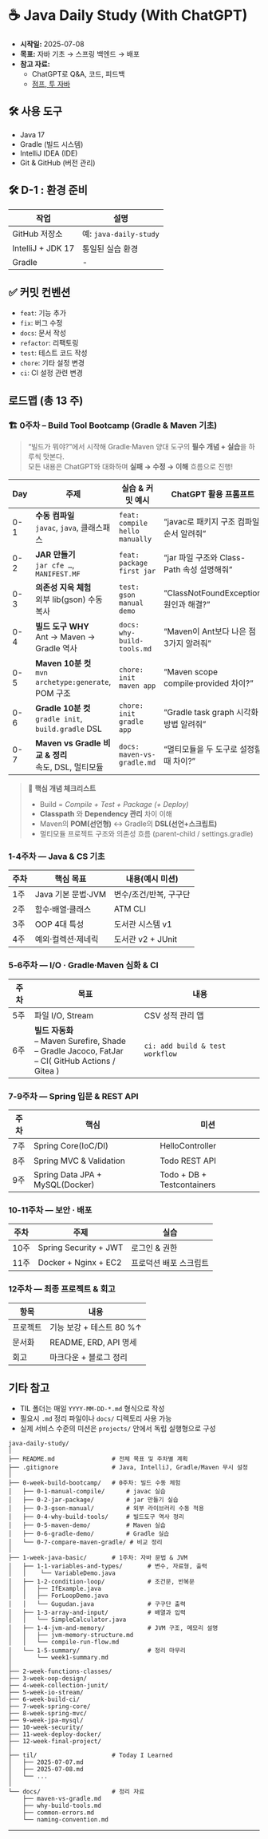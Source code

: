 # ☕️ Java Daily Study (With ChatGPT)

- **시작일:** 2025-07-08  
- **목표:** 자바 기초 → 스프링 백엔드 → 배포  
- **참고 자료:**
  - ChatGPT로 Q&A, 코드, 피드백
  - [점프, 투 자바](https://wikidocs.net/book/31)
    
## 🛠️ 사용 도구

- Java 17
- Gradle (빌드 시스템)
- IntelliJ IDEA (IDE)
- Git & GitHub (버전 관리)

## 🛠️ D-1 : 환경 준비

| 작업 | 설명                                             |
|------|------------------------------------------------|
| GitHub 저장소 | 예: `java-daily-study`                          |
| IntelliJ + JDK 17 | 통일된 실습 환경                                      |
| Gradle  | -                                              |

## ✅ 커밋 컨벤션

- `feat`: 기능 추가
- `fix`: 버그 수정
- `docs`: 문서 작성
- `refactor`: 리팩토링
- `test`: 테스트 코드 작성
- `chore`: 기타 설정 변경
- `ci`: CI 설정 관련 변경


## 로드맵 (총 13 주)

### 🏗️ **0주차 – Build Tool Bootcamp** (Gradle & Maven 기초)

> “빌드가 뭐야?”에서 시작해 Gradle·Maven 양대 도구의 **필수 개념 + 실습**을 하루씩 맛본다.  
> 모든 내용은 ChatGPT와 대화하며 **실패 → 수정 → 이해** 흐름으로 진행!

| Day | 주제 | 실습 & 커밋 예시 | ChatGPT 활용 프롬프트 |
|-----|------|-----------------|-----------------------|
| 0-1 | **수동 컴파일**<br>`javac`, `java`, 클래스패스 | `feat: compile hello manually` | “javac로 패키지 구조 컴파일 순서 알려줘” |
| 0-2 | **JAR 만들기**<br>`jar cfe …`, `MANIFEST.MF` | `feat: package first jar` | “jar 파일 구조와 Class-Path 속성 설명해줘” |
| 0-3 | **의존성 지옥 체험**<br>외부 lib(gson) 수동 복사 | `test: gson manual demo` | “ClassNotFoundException 원인과 해결?” |
| 0-4 | **빌드 도구 WHY**<br>Ant → Maven → Gradle 역사 | `docs: why-build-tools.md` | “Maven이 Ant보다 나은 점 3가지 알려줘” |
| 0-5 | **Maven 10분 컷**<br>`mvn archetype:generate`, POM 구조 | `chore: init maven app` | “Maven scope compile·provided 차이?” |
| 0-6 | **Gradle 10분 컷**<br>`gradle init`, `build.gradle` DSL | `chore: init gradle app` | “Gradle task graph 시각화 방법 알려줘” |
| 0-7 | **Maven vs Gradle 비교 & 정리**<br>속도, DSL, 멀티모듈 | `docs: maven-vs-gradle.md` | “멀티모듈을 두 도구로 설정할 때 차이?” |

> 🔑 **핵심 개념 체크리스트**
> - Build = _Compile + Test + Package (+ Deploy)_
> - **Classpath** 와 **Dependency 관리** 차이 이해
> - Maven의 **POM(선언형)** ↔ Gradle의 **DSL(선언+스크립트)**
> - 멀티모듈 프로젝트 구조와 의존성 흐름 (parent-child / settings.gradle)

### 1-4주차 — Java & CS 기초

| 주차 | 핵심 목표 | 내용(예시 미션) |
|------|-----------|----------------|
| 1주 | Java 기본 문법·JVM | 변수/조건/반복, 구구단 |
| 2주 | 함수·배열·클래스 | ATM CLI |
| 3주 | OOP 4대 특성 | 도서관 시스템 v1 |
| 4주 | 예외·컬렉션·제네릭 | 도서관 v2 + JUnit |

### 5-6주차 — I/O · **Gradle·Maven 심화 & CI**

| 주차 | 목표 | 내용 |
|------|------|------|
| 5주 | 파일 I/O, Stream | CSV 성적 관리 앱 |
| 6주 | **빌드 자동화**<br>– Maven Surefire, Shade<br>– Gradle Jacoco, FatJar<br>– CI( GitHub Actions / Gitea ) | `ci: add build & test workflow` |

### 7-9주차 — Spring 입문 & REST API

| 주차 | 핵심 | 미션 |
|------|------|------|
| 7주 | Spring Core(IoC/DI) | HelloController |
| 8주 | Spring MVC & Validation | Todo REST API |
| 9주 | Spring Data JPA + MySQL(Docker) | Todo + DB + Testcontainers |

### 10-11주차 — 보안 · 배포

| 주차 | 주제 | 실습 |
|------|------|------|
| 10주 | Spring Security + JWT | 로그인 & 권한 |
| 11주 | Docker + Nginx + EC2 | 프로덕션 배포 스크립트 |

### 12주차 — 최종 프로젝트 & 회고

| 항목 | 내용 |
|------|------|
| 프로젝트 | 기능 보강 + 테스트 80 %↑ |
| 문서화 | README, ERD, API 명세 |
| 회고 | 마크다운 + 블로그 정리 |

## 기타 참고

- TIL 폴더는 매일 `YYYY-MM-DD-*.md` 형식으로 작성
- 필요시 `.md` 정리 파일이나 `docs/` 디렉토리 사용 가능
- 실제 서비스 수준의 미션은 `projects/` 안에서 독립 실행형으로 구성

```text
java-daily-study/
│
├── README.md                # 전체 목표 및 주차별 계획
├── .gitignore               # Java, IntelliJ, Gradle/Maven 무시 설정
│
├── 0-week-build-bootcamp/   # 0주차: 빌드 수동 체험
│   ├── 0-1-manual-compile/      # javac 실습
│   ├── 0-2-jar-package/         # jar 만들기 실습
│   ├── 0-3-gson-manual/         # 외부 라이브러리 수동 적용
│   ├── 0-4-why-build-tools/     # 빌드도구 역사 정리
│   ├── 0-5-maven-demo/          # Maven 실습
│   ├── 0-6-gradle-demo/         # Gradle 실습
│   └── 0-7-compare-maven-gradle/ # 비교 정리
│
├── 1-week-java-basic/       # 1주차: 자바 문법 & JVM
│   ├── 1-1-variables-and-types/       # 변수, 자료형, 출력
│   │    └── VariableDemo.java
│   ├── 1-2-condition-loop/            # 조건문, 반복문
│   │   ├── IfExample.java
│   │   ├── ForLoopDemo.java
│   │   └── Gugudan.java               # 구구단 출력
│   ├── 1-3-array-and-input/           # 배열과 입력
│   │   └── SimpleCalculator.java
│   ├── 1-4-jvm-and-memory/            # JVM 구조, 메모리 설명
│   │   ├── jvm-memory-structure.md
│   │   └── compile-run-flow.md
│   └── 1-5-summary/                   # 정리 마무리
│       └── week1-summary.md
│
├── 2-week-functions-classes/
├── 3-week-oop-design/
├── 4-week-collection-junit/
├── 5-week-io-stream/
├── 6-week-build-ci/
├── 7-week-spring-core/
├── 8-week-spring-mvc/
├── 9-week-jpa-mysql/
├── 10-week-security/
├── 11-week-deploy-docker/
├── 12-week-final-project/
│
├── til/                     # Today I Learned
│   ├── 2025-07-07.md
│   ├── 2025-07-08.md
│   └── ...
│
└── docs/                    # 정리 자료
    ├── maven-vs-gradle.md
    ├── why-build-tools.md
    ├── common-errors.md
    └── naming-convention.md
```
---
